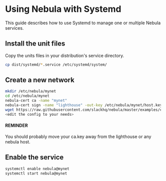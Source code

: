 # Using Nebula with Systemd

This guide describes how to use Systemd to manage one or multiple Nebula services.

## Install the unit files 

Copy the units files in your distribution's service directory.

```sh
cp dist/systemd/*.service /etc/systemd/system/
```

## Create a new network

```sh
mkdir /etc/nebula/mynet
cd /etc/nebula/mynet
nebula-cert ca -name "mynet"
nebula-cert sign -name "lighthouse" -out-key /etc/nebula/mynet/host.key -out-crt /etc/nebula/mynet/host.crt -ip "10.200.0.1/24"
wget https://raw.githubusercontent.com/slackhq/nebula/master/examples/config.yml
<edit the config to your needs>
```

#### REMINDER

You should probably move your ca.key away from the lighthouse or any nebula host.

## Enable the service

```sh
systemctl enable nebula@mynet
systemctl start nebula@mynet 
```
